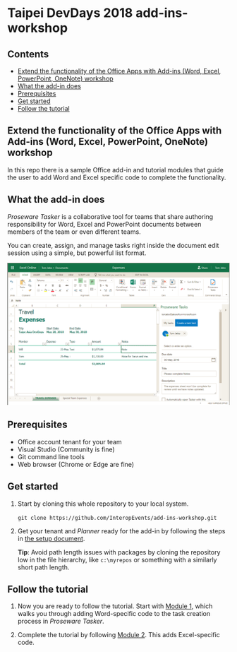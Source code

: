 # Taipei DevDays 2018 add-ins-workshop

## Contents

- [Extend the functionality of the Office Apps with Add-ins (Word, Excel, PowerPoint, OneNote) workshop](#extend-the-functionality-of-the-office-apps-with-add-ins-word-excel-powerpoint-onenote-workshop)
- [What the add-in does](#what-the-add-in-does)
- [Prerequisites](#prerequisites)
- [Get started](#get-started)
- [Follow the tutorial](#follow-the-tutorial)

## Extend the functionality of the Office Apps with Add-ins (Word, Excel, PowerPoint, OneNote) workshop

In this repo there is a sample Office add-in and tutorial modules that guide the user to add Word and Excel specific code to complete the functionality.

## What the add-in does

_Proseware Tasker_ is a collaborative tool for teams that share authoring responsibility for Word, Excel and PowerPoint documents between members of the team or even different teams.

You can create, assign, and manage tasks right inside the document edit session using a simple, but powerful list format.

![Task creation screenshot](screenshot-createtask.png)

## Prerequisites

- Office account tenant for your team
- Visual Studio (Community is fine)
- Git command line tools
- Web browser (Chrome or Edge are fine)

## Get started

1. Start by cloning this whole repository to your local system.

    `git clone https://github.com/InteropEvents/add-ins-workshop.git`

1. Get your tenant and _Planner_ ready for the add-in by following the steps in [the setup document](setup/setup.md).

    **Tip**: Avoid path length issues with packages by cloning the repository low in the file hierarchy, like `c:\myrepos` or something with a similarly short path length.

## Follow the tutorial

1. Now you are ready to follow the tutorial. Start with [Module 1](module1/module1.md), which walks you through adding Word-specific code to the task creation process in _Proseware Tasker_.

1. Complete the tutorial by following [Module 2](module2/module2.md). This adds Excel-specific code.